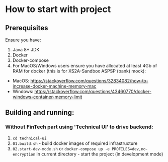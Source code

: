 # How to start with project
 
## Prerequisites

Ensure you have:
 1. Java 8+ JDK
 1. Docker
 1. Docker-compose
 1. For MacOS/Windows users ensure you have allocated at least 4Gb of RAM for docker (this is for XS2A-Sandbox ASPSP (bank) mock):
  - MacOS: https://stackoverflow.com/questions/32834082/how-to-increase-docker-machine-memory-mac
  - Windows: https://stackoverflow.com/questions/43460770/docker-windows-container-memory-limit

## Building and running:

### Without FinTech part using 'Technical UI' to drive backend:
  1. `cd technical-ui`
  1. `01.build.sh` - build docker images of required infrastructure
  1. `02.start-dev-mode.sh` or `docker-compose up -e PROFILES=dev,no-encryption` in current directory - start the project (in development mode)
